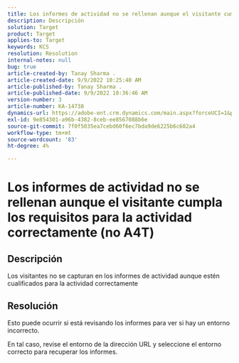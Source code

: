 ```yaml
---
title: Los informes de actividad no se rellenan aunque el visitante cumpla los requisitos para la actividad correctamente (no A4T)
description: Descripción
solution: Target
product: Target
applies-to: Target
keywords: KCS
resolution: Resolution
internal-notes: null
bug: true
article-created-by: Tanay Sharma .
article-created-date: 9/9/2022 10:25:40 AM
article-published-by: Tanay Sharma .
article-published-date: 9/9/2022 10:36:46 AM
version-number: 3
article-number: KA-14738
dynamics-url: https://adobe-ent.crm.dynamics.com/main.aspx?forceUCI=1&pagetype=entityrecord&etn=knowledgearticle&id=20c1b4bc-2930-ed11-9db1-002248086735
exl-id: 9e854301-a96b-4382-8ceb-ee8567088b6e
source-git-commit: 7f0f5035ea7cebd60f6ec7bda9de6225b6c602a4
workflow-type: tm+mt
source-wordcount: '83'
ht-degree: 4%

---
```


# Los informes de actividad no se rellenan aunque el visitante cumpla los requisitos para la actividad correctamente (no A4T)

## Descripción


Los visitantes no se capturan en los informes de actividad aunque estén cualificados para la actividad correctamente


## Resolución


Esto puede ocurrir si está revisando los informes para ver si hay un entorno incorrecto.



En tal caso, revise el entorno de la dirección URL y seleccione el entorno correcto para recuperar los informes.
